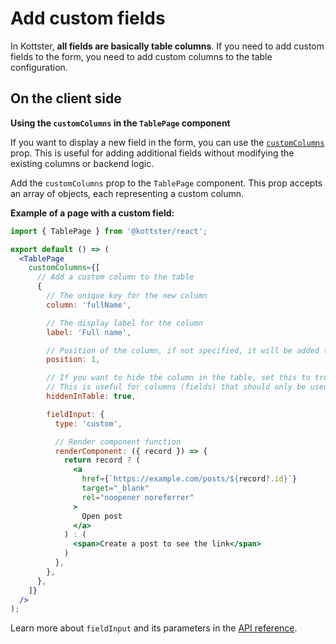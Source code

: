 # Add custom fields

In Kottster, **all fields are basically table columns**. If you need to add custom fields to the form, you need to add custom columns to the table configuration.

## On the client side

**Using the `customColumns` in the `TablePage` component**

If you want to display a new field in the form, you can use the [`customColumns`](../../../ui/table-page-component.md#customcolumns) prop. This is useful for adding additional fields without modifying the existing columns or backend logic.

Add the `customColumns` prop to the `TablePage` component. This prop accepts an array of objects, each representing a custom column.

**Example of a page with a custom field:**

```jsx title="app/pages/users/index.jsx"
import { TablePage } from '@kottster/react';

export default () => (
  <TablePage
    customColumns={[
      // Add a custom column to the table
      {
        // The unique key for the new column
        column: 'fullName',

        // The display label for the column
        label: 'Full name',

        // Position of the column, if not specified, it will be added to the end
        position: 1,

        // If you want to hide the column in the table, set this to true
        // This is useful for columns (fields) that should only be used in the form
        hiddenInTable: true,

        fieldInput: {
          type: 'custom',

          // Render component function
          renderComponent: ({ record }) => {
            return record ? (
              <a 
                href={`https://example.com/posts/${record?.id}`} 
                target="_blank" 
                rel="noopener noreferrer"
              >
                Open post
              </a>
            ) : (
              <span>Create a post to see the link</span>
            )
          },
        },
      },
    ]}
  />
);
```

Learn more about `fieldInput` and its parameters in the [API reference](../configuration/api.md).